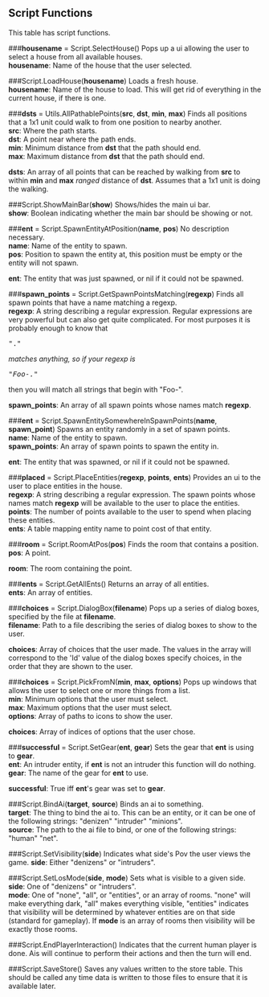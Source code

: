 Script Functions
----------------

This table has script functions.

###__housename__ = Script.SelectHouse()
Pops up a ui allowing the user to select a house from all available houses.  
__housename__: Name of the house that the user selected.  


###Script.LoadHouse(__housename__)
Loads a fresh house.  
__housename__: Name of the house to load.  This will get rid of everything in the current house, if there is one.


###__dsts__ = Utils.AllPathablePoints(__src__, __dst__, __min__, __max__)
Finds all positions that a 1x1 unit could walk to from one position to nearby another.  
__src__: Where the path starts.  
__dst__: A point near where the path ends.  
__min__: Minimum distance from __dst__ that the path should end.  
__max__: Maximum distance from __dst__ that the path should end.  

__dsts__: An array of all points that can be reached by walking from __src__ to within __min__ and __max__ *ranged* distance of __dst__.  Assumes that a 1x1 unit is doing the walking.


###Script.ShowMainBar(__show__)
Shows/hides the main ui bar.  
__show__: Boolean indicating whether the main bar should be showing or not.  


###__ent__ = Script.SpawnEntityAtPosition(__name__, __pos__)
No description necessary.  
__name__: Name of the entity to spawn.  
__pos__: Position to spawn the entity at, this position must be empty or the entity will not spawn.  

__ent__: The entity that was just spawned, or nil if it could not be spawned.  


###__spawn_points__ = Script.GetSpawnPointsMatching(__regexp__)
Finds all spawn points that have a name matching a regexp.  
__regexp__: A string describing a regular expression.  Regular expressions are very powerful but can also get quite complicated.  For most purposes it is probably enough to know that <pre>".*"</pre> matches anything, so if your regexp is <pre>"Foo-.*"</pre> then you will match all strings that begin with "Foo-".  

__spawn_points__: An array of all spawn points whose names match __regexp__.  


###__ent__ = Script.SpawnEntitySomewhereInSpawnPoints(__name__, __spawn_point__)
Spawns an entity randomly in a set of spawn points.  
__name__: Name of the entity to spawn.  
__spawn_points__: An array of spawn points to spawn the entity in.  

__ent__: The entity that was spawned, or nil if it could not be spawned.


###__placed__ = Script.PlaceEntities(__regexp__, __points__, __ents__)
Provides an ui to the user to place entities in the house.  
__regexp__: A string describing a regular expression.  The spawn points whose names match __regexp__ will be available to the user to place the entities.  
__points__: The number of points available to the user to spend when placing these entities.  
__ents__: A table mapping entity name to point cost of that entity.  


###__room__ = Script.RoomAtPos(__pos__)
Finds the room that contains a position.  
__pos__: A point.  

__room__: The room containing the point.  


###__ents__ = Script.GetAllEnts()
Returns an array of all entities.  
__ents__: An array of entities.


###__choices__ = Script.DialogBox(__filename__)
Pops up a series of dialog boxes, specified by the file at __filename__.  
__filename__: Path to a file describing the series of dialog boxes to show to the user.  

__choices__: Array of choices that the user made.  The values in the array will correspond to the 'Id' value of the dialog boxes specify choices, in the order that they are shown to the user.  


###__choices__ = Script.PickFromN(__min__, __max__, __options__)
Pops up windows that allows the user to select one or more things from a list.  
__min__: Minimum options that the user must select.  
__max__: Maximum options that the user must select.  
__options__: Array of paths to icons to show the user.  

__choices__: Array of indices of options that the user chose.  


###__successful__ = Script.SetGear(__ent__, __gear__)
Sets the gear that __ent__ is using to __gear__.  
__ent__: An intruder entity, if __ent__ is not an intruder this function will do nothing.  
__gear__: The name of the gear for __ent__ to use.  

__successful__: True iff __ent__'s gear was set to __gear__.

###Script.BindAi(__target__, __source__)
Binds an ai to something.  
__target__: The thing to bind the ai to.  This can be an entity, or it can be one of the following strings: "denizen" "intruder" "minions".  
__source__: The path to the ai file to bind, or one of the following strings: "human" "net".  


###Script.SetVisibility(__side__)
Indicates what side's Pov the user views the game.
__side__: Either "denizens" or "intruders".  


###Script.SetLosMode(__side__, __mode__)
Sets what is visible to a given side.  
__side__: One of "denizens" or "intruders".  
__mode__: One of "none", "all", or "entities", or an array of rooms.  "none" will make everything dark, "all" makes everything visible, "entities" indicates that visibility will be determined by whatever entities are on that side (standard for gameplay).  If __mode__ is an array of rooms then visibility will be exactly those rooms.


###Script.EndPlayerInteraction()
Indicates that the current human player is done.  Ais will continue to perform their actions and then the turn will end.  


###Script.SaveStore()
Saves any values written to the store table.  This should be called any time data is written to those files to ensure that it is available later.  



